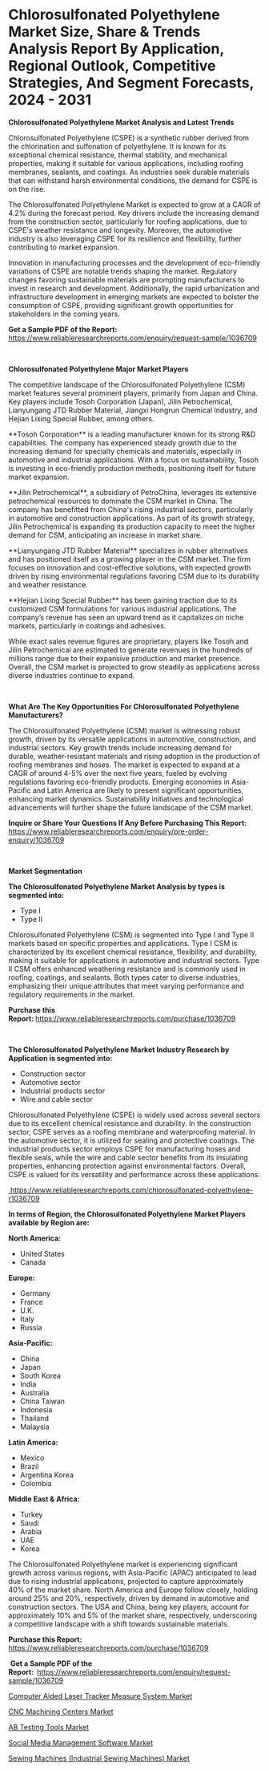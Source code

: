 <p><h1>Chlorosulfonated Polyethylene Market Size, Share & Trends Analysis Report By Application, Regional Outlook, Competitive Strategies, And Segment Forecasts, 2024 - 2031</h1></p><p><strong>Chlorosulfonated Polyethylene Market Analysis and Latest Trends</strong></p>
<p><p>Chlorosulfonated Polyethylene (CSPE) is a synthetic rubber derived from the chlorination and sulfonation of polyethylene. It is known for its exceptional chemical resistance, thermal stability, and mechanical properties, making it suitable for various applications, including roofing membranes, sealants, and coatings. As industries seek durable materials that can withstand harsh environmental conditions, the demand for CSPE is on the rise.</p><p>The Chlorosulfonated Polyethylene Market is expected to grow at a CAGR of 4.2% during the forecast period. Key drivers include the increasing demand from the construction sector, particularly for roofing applications, due to CSPE's weather resistance and longevity. Moreover, the automotive industry is also leveraging CSPE for its resilience and flexibility, further contributing to market expansion. </p><p>Innovation in manufacturing processes and the development of eco-friendly variations of CSPE are notable trends shaping the market. Regulatory changes favoring sustainable materials are prompting manufacturers to invest in research and development. Additionally, the rapid urbanization and infrastructure development in emerging markets are expected to bolster the consumption of CSPE, providing significant growth opportunities for stakeholders in the coming years.</p></p>
<p><strong>Get a Sample PDF of the Report:&nbsp;</strong> <a href="https://www.reliableresearchreports.com/enquiry/request-sample/1036709?utm_campaign=37&utm_medium=2&utm_source=Github&utm_content=ia&utm_term=04122024&utm_id=chlorosulfonated-polyethylene">https://www.reliableresearchreports.com/enquiry/request-sample/1036709</a></p>
<p>&nbsp;</p>
<p><strong>Chlorosulfonated Polyethylene Major Market Players</strong></p>
<p><p>The competitive landscape of the Chlorosulfonated Polyethylene (CSM) market features several prominent players, primarily from Japan and China. Key players include Tosoh Corporation (Japan), Jilin Petrochemical, Lianyungang JTD Rubber Material, Jiangxi Hongrun Chemical Industry, and Hejian Lixing Special Rubber, among others.</p><p>**Tosoh Corporation** is a leading manufacturer known for its strong R&D capabilities. The company has experienced steady growth due to the increasing demand for specialty chemicals and materials, especially in automotive and industrial applications. With a focus on sustainability, Tosoh is investing in eco-friendly production methods, positioning itself for future market expansion.</p><p>**Jilin Petrochemical**, a subsidiary of PetroChina, leverages its extensive petrochemical resources to dominate the CSM market in China. The company has benefitted from China's rising industrial sectors, particularly in automotive and construction applications. As part of its growth strategy, Jilin Petrochemical is expanding its production capacity to meet the higher demand for CSM, anticipating an increase in market share.</p><p>**Lianyungang JTD Rubber Material** specializes in rubber alternatives and has positioned itself as a growing player in the CSM market. The firm focuses on innovation and cost-effective solutions, with expected growth driven by rising environmental regulations favoring CSM due to its durability and weather resistance.</p><p>**Hejian Lixing Special Rubber** has been gaining traction due to its customized CSM formulations for various industrial applications. The company’s revenue has seen an upward trend as it capitalizes on niche markets, particularly in coatings and adhesives.</p><p>While exact sales revenue figures are proprietary, players like Tosoh and Jilin Petrochemical are estimated to generate revenues in the hundreds of millions range due to their expansive production and market presence. Overall, the CSM market is projected to grow steadily as applications across diverse industries continue to expand.</p></p>
<p>&nbsp;</p>
<p><strong>What Are The Key Opportunities For Chlorosulfonated Polyethylene Manufacturers?</strong></p>
<p><p>The Chlorosulfonated Polyethylene (CSM) market is witnessing robust growth, driven by its versatile applications in automotive, construction, and industrial sectors. Key growth trends include increasing demand for durable, weather-resistant materials and rising adoption in the production of roofing membranes and hoses. The market is expected to expand at a CAGR of around 4-5% over the next five years, fueled by evolving regulations favoring eco-friendly products. Emerging economies in Asia-Pacific and Latin America are likely to present significant opportunities, enhancing market dynamics. Sustainability initiatives and technological advancements will further shape the future landscape of the CSM market.</p></p>
<p><strong>Inquire or Share Your Questions If Any Before Purchasing This Report:</strong> <a href="https://www.reliableresearchreports.com/enquiry/pre-order-enquiry/1036709?utm_campaign=37&utm_medium=2&utm_source=Github&utm_content=ia&utm_term=04122024&utm_id=chlorosulfonated-polyethylene">https://www.reliableresearchreports.com/enquiry/pre-order-enquiry/1036709</a></p>
<p>&nbsp;</p>
<p><strong>Market Segmentation</strong></p>
<p><strong>The Chlorosulfonated Polyethylene Market Analysis by types is segmented into:</strong></p>
<p><ul><li>Type I</li><li>Type II</li></ul></p>
<p><p>Chlorosulfonated Polyethylene (CSM) is segmented into Type I and Type II markets based on specific properties and applications. Type I CSM is characterized by its excellent chemical resistance, flexibility, and durability, making it suitable for applications in automotive and industrial sectors. Type II CSM offers enhanced weathering resistance and is commonly used in roofing, coatings, and sealants. Both types cater to diverse industries, emphasizing their unique attributes that meet varying performance and regulatory requirements in the market.</p></p>
<p><strong>Purchase this Report:&nbsp;</strong><a href="https://www.reliableresearchreports.com/purchase/1036709?utm_campaign=37&utm_medium=2&utm_source=Github&utm_content=ia&utm_term=04122024&utm_id=chlorosulfonated-polyethylene">https://www.reliableresearchreports.com/purchase/1036709</a></p>
<p>&nbsp;</p>
<p><strong>The Chlorosulfonated Polyethylene Market Industry Research by Application is segmented into:</strong></p>
<p><ul><li>Construction sector</li><li>Automotive sector</li><li>Industrial products sector</li><li>Wire and cable sector</li></ul></p>
<p><p>Chlorosulfonated Polyethylene (CSPE) is widely used across several sectors due to its excellent chemical resistance and durability. In the construction sector, CSPE serves as a roofing membrane and waterproofing material. In the automotive sector, it is utilized for sealing and protective coatings. The industrial products sector employs CSPE for manufacturing hoses and flexible seals, while the wire and cable sector benefits from its insulating properties, enhancing protection against environmental factors. Overall, CSPE is valued for its versatility and performance across these applications.</p></p>
<p><a href="https://www.reliableresearchreports.com/chlorosulfonated-polyethylene-r1036709?utm_campaign=37&utm_medium=2&utm_source=Github&utm_content=ia&utm_term=04122024&utm_id=chlorosulfonated-polyethylene">&nbsp;https://www.reliableresearchreports.com/chlorosulfonated-polyethylene-r1036709</a></p>
<p><strong>In terms of Region, the Chlorosulfonated Polyethylene Market Players available by Region are:</strong></p>
<p>
    <p> <strong> North America: </strong>
        <ul>
            <li>United States</li>
            <li>Canada</li>
        </ul>
        </p> 
    <p> <strong> Europe: </strong>
        <ul>
            <li>Germany</li>
            <li>France</li>
            <li>U.K.</li>
            <li>Italy</li>
            <li>Russia</li>
        </ul>
        </p> 
    <p> <strong> Asia-Pacific: </strong>
        <ul>
            <li>China</li>
            <li>Japan</li>
            <li>South Korea</li>
            <li>India</li>
            <li>Australia</li>
            <li>China Taiwan</li>
            <li>Indonesia</li>
            <li>Thailand</li>
            <li>Malaysia</li>
        </ul>
        </p> 
    <p> <strong> Latin America: </strong>
        <ul>
            <li>Mexico</li>
            <li>Brazil</li>
            <li>Argentina Korea</li>
            <li>Colombia</li>
        </ul>
        </p> 
    <p> <strong> Middle East & Africa: </strong>
        <ul>
            <li>Turkey</li>
            <li>Saudi</li>
            <li>Arabia</li>
            <li>UAE</li>
            <li>Korea</li>
        </ul>
    </p>
    </p>
<p><p>The Chlorosulfonated Polyethylene market is experiencing significant growth across various regions, with Asia-Pacific (APAC) anticipated to lead due to rising industrial applications, projected to capture approximately 40% of the market share. North America and Europe follow closely, holding around 25% and 20%, respectively, driven by demand in automotive and construction sectors. The USA and China, being key players, account for approximately 10% and 5% of the market share, respectively, underscoring a competitive landscape with a shift towards sustainable materials.</p></p>
<p><strong>Purchase this Report: </strong><a href="https://www.reliableresearchreports.com/purchase/1036709?utm_campaign=37&utm_medium=2&utm_source=Github&utm_content=ia&utm_term=04122024&utm_id=chlorosulfonated-polyethylene">https://www.reliableresearchreports.com/purchase/1036709</a></p>
<p>&nbsp;<strong>Get a Sample PDF of the Report:&nbsp;&nbsp;</strong><a href="https://www.reliableresearchreports.com/enquiry/request-sample/1036709?utm_campaign=37&utm_medium=2&utm_source=Github&utm_content=ia&utm_term=04122024&utm_id=chlorosulfonated-polyethylene">https://www.reliableresearchreports.com/enquiry/request-sample/1036709</a></p>
<p><strong></strong></p>
<p><p><a href="https://issuu.com/reportprime-2/docs/computer-aided-laser-tracker-measure-system-market?utm_campaign=37&utm_medium=2&utm_source=Github&utm_content=ia&utm_term=04122024&utm_id=chlorosulfonated-polyethylene">Computer Aided Laser Tracker Measure System Market</a></p><p><a href="https://issuu.com/reportprime-2/docs/cnc-machining-centers-market-size-2030.pptx?utm_campaign=37&utm_medium=2&utm_source=Github&utm_content=ia&utm_term=04122024&utm_id=chlorosulfonated-polyethylene">CNC Machining Centers Market</a></p><p><a href="https://www.linkedin.com/pulse/projected-53-cagr-ab-testing-tools-market-2024-2031-trend-upvhe?utm_campaign=37&utm_medium=2&utm_source=Github&utm_content=ia&utm_term=04122024&utm_id=chlorosulfonated-polyethylene">AB Testing Tools Market</a></p><p><a href="https://www.linkedin.com/pulse/projected-growth-social-media-management-software-market-key-l4qne?utm_campaign=37&utm_medium=2&utm_source=Github&utm_content=ia&utm_term=04122024&utm_id=chlorosulfonated-polyethylene">Social Media Management Software Market</a></p><p><a href="https://github.com/SanjidaKhan901/Market-Research-Report-List-1/blob/main/sewing-machines-industrial-sewing-machines-market.md?utm_campaign=37&utm_medium=2&utm_source=Github&utm_content=ia&utm_term=04122024&utm_id=chlorosulfonated-polyethylene">Sewing Machines (Industrial Sewing Machines) Market</a></p></p>